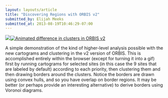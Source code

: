 ```yaml
---
layout: layouts/article
title: "Discovering Regions with ORBIS v2"
submitted_by: Elijah Meeks
submitted_at: 2013-08-19T10:46:29-07:00
---
```


![](https://digitalhumanities.stanford.edu/sites/g/files/sbiybj8071/f/styles/large/public/borders.gif?itok=hVXw1oIh)[![Animated difference in clusters in ORBIS v2](/sites/g/files/sbiybj8071/f/borders.gif)](/sites/g/files/sbiybj8071/f/borders.gif)


A simple demonstration of the kind of higher-level analysis possible with the new cartograms and clustering in the v2 version of ORBIS. This is accomplished entirely within the browser (except for turning it into a gif) first by running cartograms for selected sites (in this case the 9 sites that are labeled by default) according to each priority, then clustering them and then drawing borders around the clusters. Notice the borders are drawn using convex hulls, and so you have overlap on border regions. It may be better (or perhaps provide an interesting alternative) to derive borders using Voronoi diagrams.


 